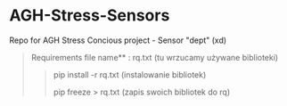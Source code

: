 # AGH-Stress-Sensors
Repo for AGH Stress Concious project - Sensor "dept" (xd)

>Requirements file name** : rq.txt (tu wrzucamy używane biblioteki)
> >
> >pip install -r rq.txt (instalowanie bibliotek)
> >
> > pip freeze > rq.txt (zapis swoich bibliotek do rq)
> >
